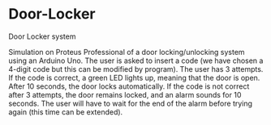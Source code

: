 # Door-Locker
Door Locker system

Simulation on Proteus Professional of a door locking/unlocking system using an Arduino Uno.
The user is asked to insert a code (we have chosen a 4-digit code but this can be modified by program). The user has 3 attempts.
If the code is correct, a green LED lights up, meaning that the door is open. After 10 seconds, the door locks automatically.
If the code is not correct after 3 attempts, the door remains locked, and an alarm sounds for 10 seconds. The user will have to wait for the end of the alarm before trying again (this time can be extended).
